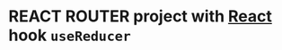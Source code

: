 # REACT ROUTER project with [React](https://reactrouter.com/web/guides/quick-start) hook `useReducer`